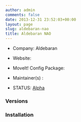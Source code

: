 ```yaml
---
author: admin
comments: false
date: 2013-12-31 23:52:03+00:00
layout: page
slug: aldebaran-nao
title: Aldebaran NAO
---
```



	
  * Company: Aldebaran

	
  * Website:

	
  * MoveIt! Config Package:

	
  * Maintainer(s) :

	
  * STATUS: [Alpha](/about/moveit-status#status-code-robots)




### Versions








### Installation






